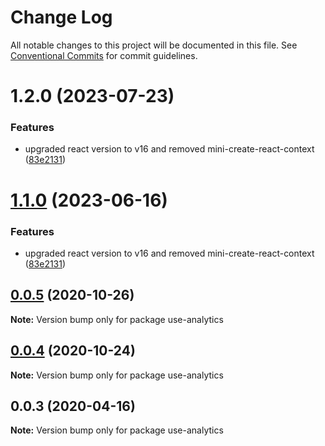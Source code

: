 # Change Log

All notable changes to this project will be documented in this file.
See [Conventional Commits](https://conventionalcommits.org) for commit guidelines.

# 1.2.0 (2023-07-23)


### Features

* upgraded react version to v16 and removed mini-create-react-context ([83e2131](https://github.com/DavidWells/analytics/commit/83e21310c007b075dcfdbbb65bd65d5959246b0d))





# [1.1.0](https://github.com/DavidWells/analytics/compare/use-analytics@0.0.5...use-analytics@1.1.0) (2023-06-16)


### Features

* upgraded react version to v16 and removed mini-create-react-context ([83e2131](https://github.com/DavidWells/analytics/commit/83e21310c007b075dcfdbbb65bd65d5959246b0d))





## [0.0.5](https://github.com/DavidWells/analytics/compare/use-analytics@0.0.4...use-analytics@0.0.5) (2020-10-26)

**Note:** Version bump only for package use-analytics





## [0.0.4](https://github.com/DavidWells/analytics/compare/use-analytics@0.0.3...use-analytics@0.0.4) (2020-10-24)

**Note:** Version bump only for package use-analytics





## 0.0.3 (2020-04-16)

**Note:** Version bump only for package use-analytics
